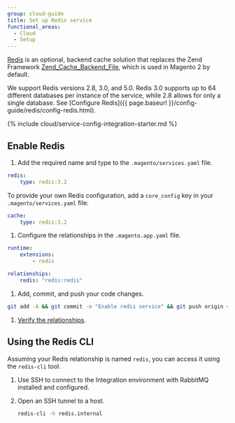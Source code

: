 ```yaml
---
group: cloud-guide
title: Set up Redis service
functional_areas:
  - Cloud
  - Setup
---
```


[Redis](http://redis.io) is an optional, backend cache solution that replaces the Zend Framework [Zend_Cache_Backend_File](http://framework.zend.com/apidoc/1.0/Zend_Cache/Backend/Zend_Cache_Backend_File.html), which is used in Magento 2 by default.

We support Redis versions 2.8, 3.0, and 5.0. Redis 3.0 supports up to 64 different databases per instance of the service, while 2.8 allows for only a single database. See [Configure Redis]({{ page.baseurl }}/config-guide/redis/config-redis.html).

{% include cloud/service-config-integration-starter.md %}

## Enable Redis

1. Add the required name and type to the `.magento/services.yaml` file.

  ```yaml
  redis:
      type: redis:3.2
  ```

  To provide your own Redis configuration, add a `core_config` key in your `.magento/services.yaml` file:

  ```yaml
  cache:
      type: redis:3.2
  ```

1. Configure the relationships in the `.magento.app.yaml` file.

  ```yaml
  runtime:
      extensions:
          - redis

  relationships:
      redis: "redis:redis"
  ```

1. Add, commit, and push your code changes.

  ```bash
  git add -A && git commit -m "Enable redis service" && git push origin <branch-name>
  ```

1. [Verify the relationships]({{page.baseurl}}/cloud/project/project-conf-files_services.html#service-relationships).

## Using the Redis CLI

Assuming your Redis relationship is named `redis`, you can access it using the `redis-cli` tool.

1.  Use SSH to connect to the Integration environment with RabbitMQ installed and configured.
1.  Open an SSH tunnel to a host.

    ```bash
    redis-cli -h redis.internal
    ```
